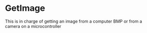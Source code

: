 # GetImage
This is in charge of getting an image from a computer BMP or from a camera on a microcontroller
